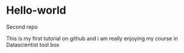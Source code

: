 # Hello-world
Second repo


This is my first tutorial on github and i am really enjoying my course in Datascientist tool box
